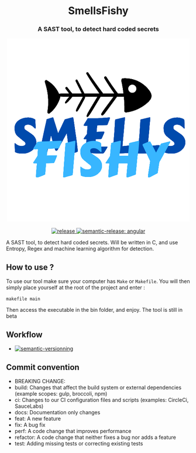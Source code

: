 <h1 id="smellsfishy" align="center">SmellsFishy</h1>
<h3 id="smellsfishy" align="center">A SAST tool, to detect hard coded secrets</h3>

<p align="center">
    <img src="./doc/img/logo.png" alt="logo">
</p>

<p align="center">
    <a href="https://github.com/LazyKeru/SmellsFishy/tags">
        <img src="https://img.shields.io/github/v/tag/LazyKeru/SmellsFishy?style=plastic" alt="release">
    </a>
    <a href="https://github.com/semantic-release/semantic-release">
        <img src="https://img.shields.io/badge/semantic--release-angular-e10079?logo=semantic-release&style=plastic" alt="semantic-release: angular">
    </a>
</p>

<p>A SAST tool, to detect hard coded secrets. Will be written in C, and use Entropy, Regex and machine learning algorithm for detection.</p>

<h2 id="how-to-use"> How to use ? </h2>

<p>To use our tool make sure your computer has <code>Make</code> or <code>Makefile</code>. You will then simply place yourself at the root of the project and enter : </p>

<pre><code>makefile main</code></pre>

<p>Then access the executable in the bin folder, and enjoy. The tool is still in beta</p>

<h2 id="workflow">Workflow</h2>

<ul>    
    <li>
        <a href="https://github.com/LazyKeru/SmellsFishy/actions/workflows/semantic_versioning.yml">
            <img src="https://img.shields.io/github/workflow/status/LazyKeru/SmellsFishy/Semantic-versionning?style=plastic&amp;label=Versionning" alt="semantic-versionning">
        </a>
    </li>
</ul>

<h2 id="commit-convention-"> Commit convention </h2>

<ul>
    <li>BREAKING CHANGE: </li>
    <li>build: Changes that affect the build system or external dependencies (example scopes: gulp, broccoli, npm)</li>
    <li>ci: Changes to our CI configuration files and scripts (examples: CircleCi, SauceLabs)</li>
    <li>docs: Documentation only changes</li>
    <li>feat: A new feature</li>
    <li>fix: A bug fix</li>
    <li>perf: A code change that improves performance</li>
    <li>refactor: A code change that neither fixes a bug nor adds a feature</li>
    <li>test: Adding missing tests or correcting existing tests</li>
</ul>
